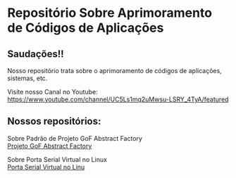 # Repositório Sobre Aprimoramento de Códigos de Aplicações

## Saudações!!

Nosso repositório trata sobre o aprimoramento de códigos de aplicações, sistemas, etc.

Visite nosso Canal no Youtube: <br />
<a href="https://www.youtube.com/channel/UC5Ls1mq2uMwsu-LSRY_4TyA/featured">https://www.youtube.com/channel/UC5Ls1mq2uMwsu-LSRY_4TyA/featured</a>

## Nossos repositórios:

Sobre Padrão de Projeto GoF Abstract Factory<br />
<a href="https://github.com/canalcleyton/gofabstractfactory">Projeto GoF Abstract Factory</a>

Sobre Porta Serial Virtual no Linux<br />
<a href="https://github.com/canalcleyton/linuxserial">Porta Serial Virtual no Linu</a>
